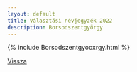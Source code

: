 ```yaml
---
layout: default
title: Választási névjegyzék 2022
description: Borsodszentgyörgy
---
```


{% include Borsodszentgyooxrgy.html %}

[Vissza](./)